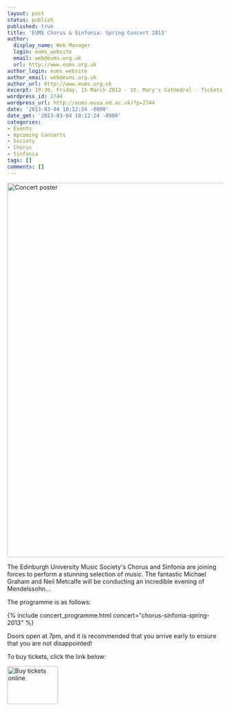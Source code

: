 ```yaml
---
layout: post
status: publish
published: true
title: 'EUMS Chorus & Sinfonia: Spring Concert 2013'
author:
  display_name: Web Manager
  login: eums_website
  email: web@eums.org.uk
  url: http://www.eums.org.uk
author_login: eums_website
author_email: web@eums.org.uk
author_url: http://www.eums.org.uk
excerpt: 19:30, Friday, 15 March 2013 - St. Mary's Cathedral - Tickets £8 (£5)
wordpress_id: 2744
wordpress_url: http://eums.eusa.ed.ac.uk/?p=2744
date: '2013-03-04 10:12:24 -0800'
date_gmt: '2013-03-04 10:12:24 -0800'
categories:
- Events
- Upcoming Concerts
- Society
- Chorus
- Sinfonia
tags: []
comments: []
---
```


<a title="buy tickets online" href="http://www.ticketsource.co.uk/event/33055">
  <img alt="Concert poster" src="http://eums.eusa.ed.ac.uk/wp-content/uploads/images/w620/posters/20130315_chorussinfonia.jpg" width="620" height="872">
</a>

The Edinburgh University Music Society's Chorus and Sinfonia are joining forces
to perform a stunning selection of music. The fantastic Michael Graham and Neil
Metcalfe will be conducting an incredible evening of Mendelssohn&hellip;

The programme is as follows:

{% include concert_programme.html concert="chorus-sinfonia-spring-2013" %}

Doors open at 7pm, and it is recommended that you arrive early to ensure that
you are not disappointed!

To buy tickets, click the link below:

<a title="buy tickets online" href="http://www.ticketsource.co.uk/event/33055">
  <img alt="Buy tickets online" src="http://www.ticketsource.co.uk/images/buyTickets/buyTickets-medium.png" width="118" height="88" border="0">
</a>
